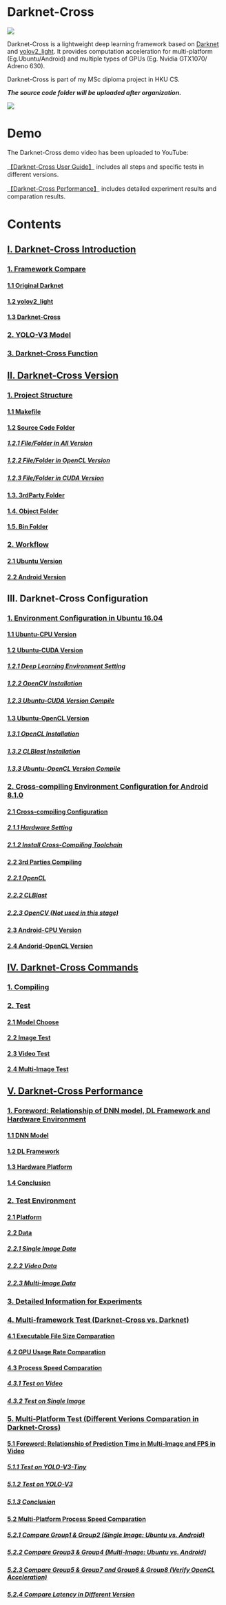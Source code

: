 # Darknet-Cross

![](introduction/img/logo.png)

Darknet-Cross is a lightweight deep learning framework based on [Darknet](https://github.com/pjreddie/darknet) and [yolov2_light](https://github.com/AlexeyAB/yolo2_light). It provides computation acceleration for multi-platform (Eg.Ubuntu/Android) and multiple types of GPUs (Eg. Nvidia GTX1070/ Adreno 630).

Darknet-Cross is part of my MSc diploma project in HKU CS.

***The source code folder will be uploaded after organization.***

![](introduction/img/demo.gif)

# Demo

The Darknet-Cross demo video has been uploaded to YouTube:

[【Darknet-Cross User Guide】](https://www.youtube.com/watch?v=8xCK8W_QdOA) includes all steps and specific tests in different versions.

[【Darknet-Cross Performance】](https://www.youtube.com/watch?v=_ma2aS2Ho4Q) includes  detailed experiment results and comparation results.

# Contents

## [I. Darknet-Cross Introduction](https://github.com/huuuuusy/Darknet-Cross/blob/master/introduction/Introduction.md)

### [1. Framework Compare](https://github.com/huuuuusy/Darknet-Cross/blob/master/introduction/Introduction.md#1-framework-compare)

#### [1.1 Original Darknet](https://github.com/huuuuusy/Darknet-Cross/blob/master/introduction/Introduction.md#11-original-darknet)

#### [1.2 yolov2_light](https://github.com/huuuuusy/Darknet-Cross/blob/master/introduction/Introduction.md#12-yolov2_light)

#### [1.3 Darknet-Cross](https://github.com/huuuuusy/Darknet-Cross/blob/master/introduction/Introduction.md#13-darknet-cross)

### [2. YOLO-V3 Model](https://github.com/huuuuusy/Darknet-Cross/blob/master/introduction/Introduction.md#2-yolo-v3-model)

### [3. Darknet-Cross Function](https://github.com/huuuuusy/Darknet-Cross/blob/master/introduction/Introduction.md#3-darknet-cross-function)

## [II. Darknet-Cross Version](https://github.com/huuuuusy/Darknet-Cross/blob/master/introduction/Version.md)

### [1. Project Structure](https://github.com/huuuuusy/Darknet-Cross/blob/master/introduction/Version.md#1-project-structure)

#### [1.1 Makefile](https://github.com/huuuuusy/Darknet-Cross/blob/master/introduction/Version.md#11-makefile)

#### [1.2 Source Code Folder](https://github.com/huuuuusy/Darknet-Cross/blob/master/introduction/Version.md#12-source-code-folder)

##### [1.2.1 File/Folder in All Version](https://github.com/huuuuusy/Darknet-Cross/blob/master/introduction/Version.md#121-filefolder-in-all-version)

##### [1.2.2 File/Folder in OpenCL Version](https://github.com/huuuuusy/Darknet-Cross/blob/master/introduction/Version.md#122-filefolder-in-opencl-version)

##### [1.2.3 File/Folder in CUDA Version](https://github.com/huuuuusy/Darknet-Cross/blob/master/introduction/Version.md#123-filefolder-in-cuda-version)

#### [1.3. 3rdParty Folder](https://github.com/huuuuusy/Darknet-Cross/blob/master/introduction/Version.md#13-3rdparty-folder)

#### [1.4. Object Folder](https://github.com/huuuuusy/Darknet-Cross/blob/master/introduction/Version.md#14-object-folder)

#### [1.5. Bin Folder](https://github.com/huuuuusy/Darknet-Cross/blob/master/introduction/Version.md#15-bin-folder)

### [2. Workflow](https://github.com/huuuuusy/Darknet-Cross/blob/master/introduction/Version.md#2-workflow)

#### [2.1 Ubuntu Version](https://github.com/huuuuusy/Darknet-Cross/blob/master/introduction/Version.md#2-workflow)

#### [2.2 Android Version](https://github.com/huuuuusy/Darknet-Cross/blob/master/introduction/Version.md#22-android-version)

## III. Darknet-Cross Configuration

### [1. Environment Configuration in Ubuntu 16.04](https://github.com/huuuuusy/Darknet-Cross/blob/master/introduction/User_Guide_Ubuntu.md)

#### [1.1 Ubuntu-CPU Version](https://github.com/huuuuusy/Darknet-Cross/blob/master/introduction/User_Guide_Ubuntu.md#11-ubuntu-cpu-version)

#### [1.2 Ubuntu-CUDA Version](https://github.com/huuuuusy/Darknet-Cross/blob/master/introduction/User_Guide_Ubuntu.md#12-ubuntu-cuda-version)

##### [1.2.1 Deep Learning Environment Setting](https://github.com/huuuuusy/Darknet-Cross/blob/master/introduction/User_Guide_Ubuntu.md#121-deep-learning-environment-setting)

##### [1.2.2 OpenCV Installation](https://github.com/huuuuusy/Darknet-Cross/blob/master/introduction/User_Guide_Ubuntu.md#122-opencv-340-installation)

##### [1.2.3 Ubuntu-CUDA Version Compile](https://github.com/huuuuusy/Darknet-Cross/blob/master/introduction/User_Guide_Ubuntu.md#123-ubuntu-cuda-version-compile)

#### [1.3 Ubuntu-OpenCL Version](https://github.com/huuuuusy/Darknet-Cross/blob/master/introduction/User_Guide_Ubuntu.md#13-ubuntu-opencl-version)

##### [1.3.1 OpenCL Installation](https://github.com/huuuuusy/Darknet-Cross/blob/master/introduction/User_Guide_Ubuntu.md#131-opencl-installation)

##### [1.3.2 CLBlast Installation](https://github.com/huuuuusy/Darknet-Cross/blob/master/introduction/User_Guide_Ubuntu.md#132-clblast-installation)

##### [1.3.3 Ubuntu-OpenCL Version Compile](https://github.com/huuuuusy/Darknet-Cross/blob/master/introduction/User_Guide_Ubuntu.md#133-ubuntu-opencl-version-compile)

### [2. Cross-compiling Environment Configuration  for Android 8.1.0](https://github.com/huuuuusy/Darknet-Cross/blob/master/introduction/User_Guide_Android.md)

#### [2.1 Cross-compiling Configuration](https://github.com/huuuuusy/Darknet-Cross/blob/master/introduction/User_Guide_Android.md#21-cross-compiling-configuration)

##### [2.1.1 Hardware Setting](https://github.com/huuuuusy/Darknet-Cross/blob/master/introduction/User_Guide_Android.md#211-hardware-setting)

##### [2.1.2 Install Cross-Compiling Toolchain](https://github.com/huuuuusy/Darknet-Cross/blob/master/introduction/User_Guide_Android.md#212-install-cross-compiling-toolchain)

#### [2.2 3rd Parties Compiling](https://github.com/huuuuusy/Darknet-Cross/blob/master/introduction/User_Guide_Android.md#22-3rd-parties-compiling)

##### [2.2.1 OpenCL](https://github.com/huuuuusy/Darknet-Cross/blob/master/introduction/User_Guide_Android.md#221-opencl)

##### [2.2.2 CLBlast](https://github.com/huuuuusy/Darknet-Cross/blob/master/introduction/User_Guide_Android.md#222-clblast)

##### [2.2.3 OpenCV (Not used in this stage)](https://github.com/huuuuusy/Darknet-Cross/blob/master/introduction/User_Guide_Android.md#223-opencv-not-used-in-this-stage)

#### [2.3 Android-CPU Version](https://github.com/huuuuusy/Darknet-Cross/blob/master/introduction/User_Guide_Android.md#23-android-cpu-version)

#### [2.4 Andorid-OpenCL Version](https://github.com/huuuuusy/Darknet-Cross/blob/master/introduction/User_Guide_Android.md#24-andorid-opencl-version)

## [IV. Darknet-Cross Commands](https://github.com/huuuuusy/Darknet-Cross/blob/master/introduction/Commands.md)

### [1. Compiling](https://github.com/huuuuusy/Darknet-Cross/blob/master/introduction/Commands.md#1-compiling)

### [2. Test](https://github.com/huuuuusy/Darknet-Cross/blob/master/introduction/Commands.md#2-test)

#### [2.1 Model Choose](https://github.com/huuuuusy/Darknet-Cross/blob/master/introduction/Commands.md#21-model-choose)

#### [2.2 Image Test](https://github.com/huuuuusy/Darknet-Cross/blob/master/introduction/Commands.md#22-image-test)

#### [2.3 Video Test](https://github.com/huuuuusy/Darknet-Cross/blob/master/introduction/Commands.md#23-video-test)

#### [2.4 Multi-Image Test](https://github.com/huuuuusy/Darknet-Cross/blob/master/introduction/Commands.md#24-multi-image-test)

## [V. Darknet-Cross Performance](https://github.com/huuuuusy/Darknet-Cross/blob/master/introduction/Performance.md)

### [1. Foreword: Relationship of DNN model, DL Framework and Hardware Environment](https://github.com/huuuuusy/Darknet-Cross/blob/master/introduction/Performance.md#1-foreword-relationship-of-dnn-model-dl-framework-and-hardware-environment)

#### [1.1 DNN Model](https://github.com/huuuuusy/Darknet-Cross/blob/master/introduction/Performance.md#11-dnn-model)

#### [1.2 DL Framework](https://github.com/huuuuusy/Darknet-Cross/blob/master/introduction/Performance.md#12-dl-framework)

#### [1.3 Hardware Platform](https://github.com/huuuuusy/Darknet-Cross/blob/master/introduction/Performance.md#13-hardware-platform)

#### [1.4 Conclusion](https://github.com/huuuuusy/Darknet-Cross/blob/master/introduction/Performance.md#14-conclusion)

### [2. Test Environment](https://github.com/huuuuusy/Darknet-Cross/blob/master/introduction/Performance.md#2-test-environment)

#### [2.1 Platform](https://github.com/huuuuusy/Darknet-Cross/blob/master/introduction/Performance.md#21-platform)

#### [2.2 Data](https://github.com/huuuuusy/Darknet-Cross/blob/master/introduction/Performance.md#22-data)

##### [2.2.1 Single Image Data](https://github.com/huuuuusy/Darknet-Cross/blob/master/introduction/Performance.md#221-single-image-data)

##### [2.2.2 Video Data](https://github.com/huuuuusy/Darknet-Cross/blob/master/introduction/Performance.md#222-video-data)

##### [2.2.3 Multi-Image Data](https://github.com/huuuuusy/Darknet-Cross/blob/master/introduction/Performance.md#223-multi-image-data)

### [3. Detailed Information for Experiments](https://github.com/huuuuusy/Darknet-Cross/blob/master/introduction/Performance.md#3-detailed-information-for-experiments)

### [4. Multi-framework Test (Darknet-Cross vs. Darknet)](https://github.com/huuuuusy/Darknet-Cross/blob/master/introduction/Performance.md#4-multi-framework-test-darknet-cross-vs-darknet)

#### [4.1 Executable File Size Comparation](https://github.com/huuuuusy/Darknet-Cross/blob/master/introduction/Performance.md#41-executable-file-size-comparation)

#### [4.2 GPU Usage Rate Comparation](https://github.com/huuuuusy/Darknet-Cross/blob/master/introduction/Performance.md#42-gpu-usage-rate-comparation)

#### [4.3 Process Speed Comparation](https://github.com/huuuuusy/Darknet-Cross/blob/master/introduction/Performance.md#43-process-speed-comparation)

##### [4.3.1 Test on Video](https://github.com/huuuuusy/Darknet-Cross/blob/master/introduction/Performance.md#431-test-on-video)

##### [4.3.2 Test on Single Image](https://github.com/huuuuusy/Darknet-Cross/blob/master/introduction/Performance.md#432-test-on-single-image)

### [5. Multi-Platform Test (Different Verions Comparation in Darknet-Cross)](https://github.com/huuuuusy/Darknet-Cross/blob/master/introduction/Performance.md#5-multi-platform-test-different-verions-comparation-in-darknet-cross)

#### [5.1 Foreword: Relationship of Prediction Time in Multi-Image and FPS in Video](https://github.com/huuuuusy/Darknet-Cross/blob/master/introduction/Performance.md#51-foreword-relationship-of-prediction-time-in-multi-image-and-fps-in-video)

##### [5.1.1 Test on YOLO-V3-Tiny](https://github.com/huuuuusy/Darknet-Cross/blob/master/introduction/Performance.md#511-test-on-yolo-v3-tiny)

##### [5.1.2 Test on YOLO-V3](https://github.com/huuuuusy/Darknet-Cross/blob/master/introduction/Performance.md#512-test-on-yolo-v3)

##### [5.1.3 Conclusion](https://github.com/huuuuusy/Darknet-Cross/blob/master/introduction/Performance.md#513-conclusion)

#### [5.2	Multi-Platform Process Speed Comparation](https://github.com/huuuuusy/Darknet-Cross/blob/master/introduction/Performance.md#52multi-platform-process-speed-comparation)

##### [5.2.1 Compare Group1 & Group2 (Single Image: Ubuntu vs. Android)](https://github.com/huuuuusy/Darknet-Cross/blob/master/introduction/Performance.md#521-compare-group1--group2-single-image-ubuntu-vs-android)

##### [5.2.2 Compare Group3 & Group4 (Multi-Image: Ubuntu vs. Android)](https://github.com/huuuuusy/Darknet-Cross/blob/master/introduction/Performance.md#522-compare-group3--group4-multi-image-ubuntu-vs-android)

##### [5.2.3 Compare Group5 & Group7 and Group6 & Group8 (Verify OpenCL Acceleration)](https://github.com/huuuuusy/Darknet-Cross/blob/master/introduction/Performance.md#523-compare-group5--group7-and-group6--group8-verify-opencl-acceleration)

##### [5.2.4 Compare Latency in Different Version](https://github.com/huuuuusy/Darknet-Cross/blob/master/introduction/Performance.md#524-compare-latency-in-different-version)
